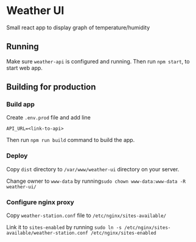 # Weather UI

Small react app to display graph of temperature/humidity

## Running
Make sure `weather-api` is configured and running.
Then run `npm start`, to start web app.

## Building for production

### Build app

Create `.env.prod` file and add line

```
API_URL=<link-to-api>
```

Then run `npm run build` command to build the app.

### Deploy
Copy `dist` directory to `/var/www/weather-ui` directory on your server.

Change owner to `www-data` by running`sudo chown www-data:www-data -R weather-ui/`

### Configure nginx proxy
Copy `weather-station.conf` file to `/etc/nginx/sites-available/`

Link it to `sites-enabled` by running `sudo ln -s /etc/nginx/sites-available/weather-station.conf /etc/nginx/sites-enabled`
